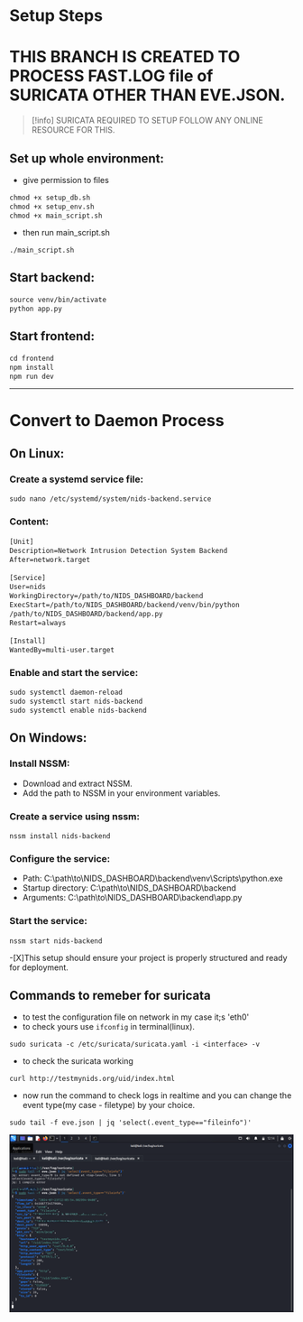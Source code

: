 # Setup Steps

# THIS BRANCH IS CREATED TO PROCESS FAST.LOG file of SURICATA OTHER THAN EVE.JSON.

>[!info] SURICATA REQUIRED TO SETUP FOLLOW ANY ONLINE RESOURCE FOR THIS.
## Set up whole environment:
- give permission to files
```
chmod +x setup_db.sh
chmod +x setup_env.sh
chmod +x main_script.sh

```
- then run main_script.sh
```
./main_script.sh
```
## Start backend:
```
source venv/bin/activate
python app.py
```
## Start frontend:
```
cd frontend
npm install
npm run dev
```
---

# Convert to Daemon Process

## On Linux:
### Create a systemd service file:
```
sudo nano /etc/systemd/system/nids-backend.service
```
### Content:
```
[Unit]
Description=Network Intrusion Detection System Backend
After=network.target

[Service]
User=nids
WorkingDirectory=/path/to/NIDS_DASHBOARD/backend
ExecStart=/path/to/NIDS_DASHBOARD/backend/venv/bin/python /path/to/NIDS_DASHBOARD/backend/app.py
Restart=always

[Install]
WantedBy=multi-user.target
```
### Enable and start the service:
```
sudo systemctl daemon-reload
sudo systemctl start nids-backend
sudo systemctl enable nids-backend
```
## On Windows:
### Install NSSM:
- Download and extract NSSM.
- Add the path to NSSM in your environment variables.

### Create a service using nssm:
```
nssm install nids-backend
```
### Configure the service:
- Path: C:\path\to\NIDS_DASHBOARD\backend\venv\Scripts\python.exe
- Startup directory: C:\path\to\NIDS_DASHBOARD\backend
- Arguments: C:\path\to\NIDS_DASHBOARD\backend\app.py
  
### Start the service:
```
nssm start nids-backend
```
-[X]This setup should ensure your project is properly structured and ready for deployment. 


## Commands to remeber for suricata 
 - to test the configuration file on network <interface> in my case it;s 'eth0'
 - to check yours use ```ifconfig``` in terminal(linux).

```
sudo suricata -c /etc/suricata/suricata.yaml -i <interface> -v  
```
- to check the suricata working 
```
curl http://testmynids.org/uid/index.html  
```
- now run the command to check logs in realtime and you can change the event type(my case - filetype) by your choice.
```
sudo tail -f eve.json | jq 'select(.event_type=="fileinfo")'
```
![suricata_test.png](/suricata_test.png)
